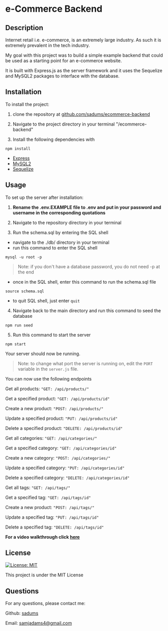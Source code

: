 # e-Commerce Backend

## Description

Internet retail i.e. e-commerce, is an extremely large industry. As such it is extremely prevalent in the tech industry. 

My goal with this project was to build a simple example backend that could be used as a starting point for an e-commerce website.

It is built with Express.js as the server framework and it uses the Sequelize and MySQL2 packages to interface with the database.

## Installation

To install the project: 

1. clone the repository at [github.com/sadums/ecommerce-backend](https://github.com/sadums/ecommerce-backend)

2. Navigate to the project directory in your terminal "/ecommerce-backend"

3. Install the following dependencies with 
```
npm install
```

- [Express](https://www.npmjs.com/package/express "npmjs.com")
- [MySQL2](https://www.npmjs.com/package/mysql2 "npmjs.com")
- [Sequelize](https://www.npmjs.com/package/sequelize "npmjs.com")

## Usage

To set up the server after installation:

1. **Rename the .env.EXAMPLE file to .env and put in your password and username in the corresponding quotations**

2. Navigate to the repository directory in your terminal

3. Run the schema.sql by entering the SQL shell

* navigate to the ./db/ directory in your terminal
* run this command to enter the SQL shell
```
mysql -u root -p
```
> Note: if you don't have a database password, you do not need -p at the end
* once in the SQL shell, enter this command to run the schema.sql file
```
source schema.sql
```
* to quit SQL shell, just enter `quit`

4. Navigate back to the main directory and run this command to seed the database
```
npm run seed
```
5. Run this command to start the server
```
npm start
```

Your server should now be running.
> Note: to change what port the server is running on, edit the `PORT` variable in the `server.js` file.

You can now use the following endpoints

Get all products: `"GET: /api/products/"`

Get a specified product: `"GET: /api/products/id"`

Create a new product: `"POST: /api/products/"`

Update a specified product: `"PUT: /api/products/id"`

Delete a specified product: `"DELETE: /api/products/id"`

Get all categories: `"GET: /api/categories/"`

Get a specified category: `"GET: /api/categories/id"`

Create a new category: `"POST: /api/categories/"`

Update a specified category: `"PUT: /api/categories/id"`

Delete a specified category: `"DELETE: /api/categories/id"`

Get all tags: `"GET: /api/tags/"`

Get a specified tag: `"GET: /api/tags/id"`

Create a new product: `"POST: /api/tags/"`

Update a specified tag: `"PUT: /api/tags/id"`

Delete a specified tag: `"DELETE: /api/tags/id"`


**For a video walkthrough click [here](https://drive.google.com/file/d/1NT7ifGo1KQ1r--Dwnk1YW6Cnoco3Px4G/view "drive.google.com")**


## License

[![License: MIT](https://img.shields.io/badge/License-MIT-yellow.svg)](https://opensource.org/licenses/MIT)

This project is under the MIT License

## Questions 

For any questions, please contact me:

Github: [sadums](https://github.com/sadums)

Email: samjadams4@gmail.com